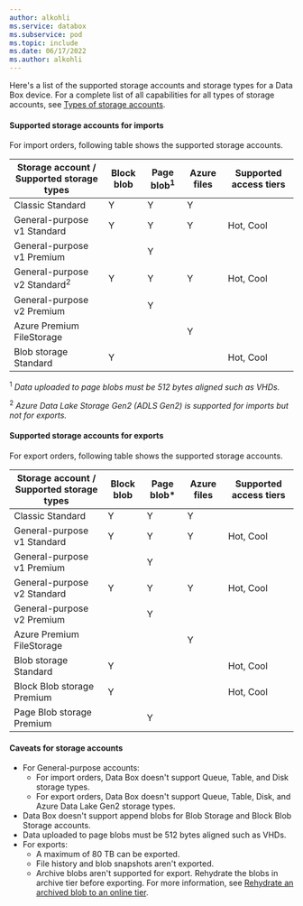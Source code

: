 ```yaml
---
author: alkohli
ms.service: databox
ms.subservice: pod   
ms.topic: include
ms.date: 06/17/2022
ms.author: alkohli
---
```


Here's a list of the supported storage accounts and storage types for a Data Box device. For a complete list of all capabilities for all types of storage accounts, see [Types of storage accounts](../articles/storage/common/storage-account-overview.md#types-of-storage-accounts).

#### Supported storage accounts for imports

For import orders, following table shows the supported storage accounts.

| **Storage account / Supported storage types** | **Block blob** |**Page blob**<sup>1</sup> |**Azure files** |**Supported access tiers**|
| --- | --- | -- | -- | -- |
| Classic Standard | Y | Y | Y |
| General-purpose v1 Standard  | Y | Y | Y | Hot, Cool |
| General-purpose v1 Premium  |  | Y| | |
| General-purpose v2 Standard<sup>2</sup>  | Y | Y | Y | Hot, Cool|
| General-purpose v2 Premium  |  |Y | |  |
| Azure Premium FileStorage |  |  | Y |  |  
| Blob storage Standard | Y | | | Hot, Cool |


<sup>1</sup> *Data uploaded to page blobs must be 512 bytes aligned such as VHDs.*

<sup>2</sup> *Azure Data Lake Storage Gen2 (ADLS Gen2) is supported for imports but not for exports.*


#### Supported storage accounts for exports

For export orders, following table shows the supported storage accounts.

| **Storage account / Supported storage types** | **Block blob** |**Page blob*** |**Azure files** |**Supported access tiers**|
| --- | --- | -- | -- | -- |
| Classic Standard | Y | Y | Y | |
| General-purpose v1 Standard  | Y | Y | Y | Hot, Cool |
| General-purpose v1 Premium  |  | Y| | |
| General-purpose v2 Standard  | Y | Y | Y | Hot, Cool |
| General-purpose v2 Premium  |  |Y | | |
| Azure Premium FileStorage |  |  | Y |  |
| Blob storage Standard |Y | | | Hot, Cool |
| Block Blob storage Premium |Y | | | Hot, Cool |
| Page Blob storage Premium | |Y | | |

#### Caveats for storage accounts

- For General-purpose accounts:
  - For import orders, Data Box doesn't support Queue, Table, and Disk storage types.
  - For export orders, Data Box doesn't support Queue, Table, Disk, and Azure Data Lake Gen2 storage types.
- Data Box doesn't support append blobs for Blob Storage and Block Blob Storage accounts.
- Data uploaded to page blobs must be 512 bytes aligned such as VHDs.
- For exports:
  - A maximum of 80 TB can be exported.
  - File history and blob snapshots aren't exported.
  - Archive blobs aren't supported for export. Rehydrate the blobs in archive tier before exporting. For more information, see [Rehydrate an archived blob to an online tier](../articles/storage/blobs/archive-rehydrate-overview.md).
